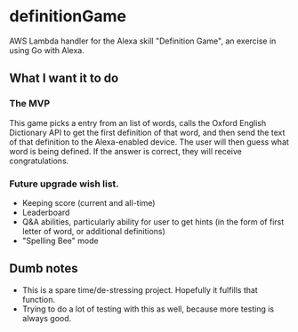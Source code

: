 # definitionGame

AWS Lambda handler for the Alexa skill "Definition Game", an exercise in using Go with Alexa.

## What I want it to do

### The MVP

This game picks a entry from an list of words, calls the Oxford English Dictionary API to get the first definition of that word, and then send the text of that definition to the Alexa-enabled device. The user will then guess what word is being defined. If the answer is correct, they will receive congratulations.

### Future upgrade wish list.

- Keeping score (current and all-time)
- Leaderboard
- Q&A abilities, particularly ability for user to get hints (in the form of first letter of word, or additional definitions)
- "Spelling Bee" mode

## Dumb notes

- This is a spare time/de-stressing project. Hopefully it fulfills that function.
- Trying to do a lot of testing with this as well, because more testing is always good.
